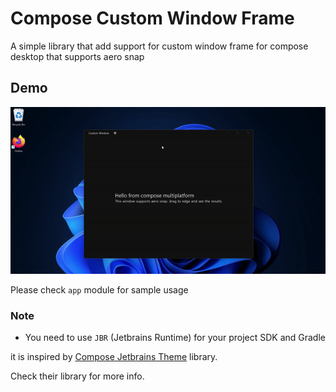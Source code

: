 # Compose Custom Window Frame

A simple library that add support for custom window frame for compose desktop that supports aero snap

## Demo
![Demo](/static/sample.gif)


 Please check `app` module for sample usage

### Note
- You need to use `JBR` (Jetbrains Runtime) for your project SDK and Gradle

it is inspired by [Compose Jetbrains Theme](https://github.com/ButterCam/compose-jetbrains-theme) library.

Check their library for more info.

